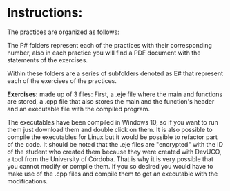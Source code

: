 # Instructions:
The practices are organized as follows:
  
The P# folders represent each of the practices with their corresponding number, also in each practice you will find a PDF document with the statements of the exercises.  
  
Within these folders are a series of subfolders denoted as E# that represent each of the exercises of the practices.  
  
**Exercises:** made up of 3 files: First, a .eje file where the main and functions are stored, a .cpp file that also stores the main and the function's header and an executable file with the compiled program.  
  
The executables have been compiled in Windows 10, so if you want to run them just download them and double click on them. It is also possible to compile the executables for Linux but it would be possible to refactor part of the code. It should be noted that the .eje files are "encrypted" with the ID of the student who created them because they were created with DevUCO, a tool from the University of Córdoba. That is why it is very possible that you cannot modify or compile them. If you so desired you would have to make use of the .cpp files and compile them to get an executable with the modifications. 
